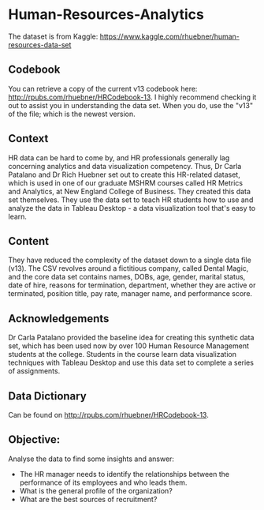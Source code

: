 # Human-Resources-Analytics

The dataset is from Kaggle: https://www.kaggle.com/rhuebner/human-resources-data-set

## Codebook
You can retrieve a copy of the current v13 codebook here: http://rpubs.com/rhuebner/HRCodebook-13.
I highly recommend checking it out to assist you in understanding the data set. When you do, use the "v13" of the file; which is the newest version.

## Context
HR data can be hard to come by, and HR professionals generally lag concerning analytics and data visualization competency. Thus, Dr Carla Patalano and Dr Rich Huebner set out to create this HR-related dataset, which is used in one of our graduate MSHRM courses called HR Metrics and Analytics, at New England College of Business. They created this data set themselves. They use the data set to teach HR students how to use and analyze the data in Tableau Desktop - a data visualization tool that's easy to learn.

## Content
They have reduced the complexity of the dataset down to a single data file (v13). The CSV revolves around a fictitious company, called Dental Magic, and the core data set contains names, DOBs, age, gender, marital status, date of hire, reasons for termination, department, whether they are active or terminated, position title, pay rate, manager name, and performance score.

## Acknowledgements
Dr Carla Patalano provided the baseline idea for creating this synthetic data set, which has been used now by over 100 Human Resource Management students at the college. Students in the course learn data visualization techniques with Tableau Desktop and use this data set to complete a series of assignments.

## Data Dictionary
Can be found on http://rpubs.com/rhuebner/HRCodebook-13.

## Objective:
Analyse the data to find some insights and answer:
- The HR manager needs to identify the relationships between the performance of its employees and who leads them. 
- What is the general profile of the organization? 
- What are the best sources of recruitment?
